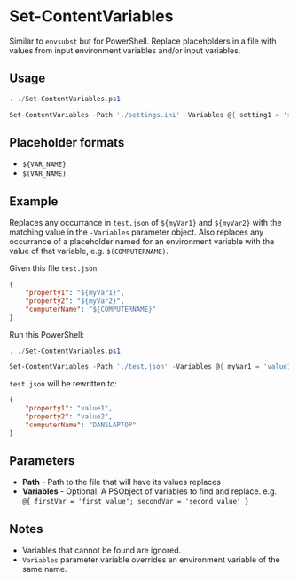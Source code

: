 # Set-ContentVariables

Similar to `envsubst` but for PowerShell. Replace placeholders in a file with values from input environment 
variables and/or input variables.

## Usage

```powershell
. ./Set-ContentVariables.ps1

Set-ContentVariables -Path './settings.ini' -Variables @{ setting1 = 'settingvalue1'; }
```

## Placeholder formats

* `${VAR_NAME}`
* `$(VAR_NAME)`

## Example

Replaces any occurrance in `test.json` of `${myVar1}` and `${myVar2}` with the matching value in the
`-Variables` parameter object. Also replaces any occurrance of a placeholder named for an environment 
variable with the value of that variable, e.g. `$(COMPUTERNAME)`.

Given this file `test.json`:

```json
{
    "property1": "${myVar1}",
    "property2": "${myVar2}",
    "computerName": "${COMPUTERNAME}"
}
```

Run this PowerShell:

```powershell
. ./Set-ContentVariables.ps1

Set-ContentVariables -Path './test.json' -Variables @{ myVar1 = 'value1'; myVar2 = 'value2'}
```

`test.json` will be rewritten to:

```json
{
    "property1": "value1",
    "property2": "value2",
    "computerName": "DANSLAPTOP"
}
```

## Parameters

* **Path** - Path to the file that will have its values replaces
* **Variables** - Optional. A PSObject of variables to find and replace. e.g.<br/> 
  `@{ firstVar = 'first value'; secondVar = 'second value' }`

## Notes

* Variables that cannot be found are ignored.
* `Variables` parameter variable overrides an environment variable of the same name.
